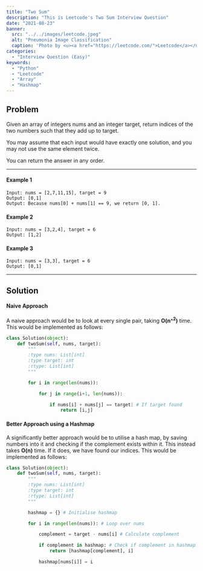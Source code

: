 ```yaml
---
title: "Two Sum"
description: "This is Leetcode's Two Sum Interview Question"
date: "2021-08-23"
banner:
  src: "../../images/leetcode.jpeg"
  alt: "Pneumonia Image Classification"
  caption: 'Photo by <u><a href="https://leetcode.com/">Leetcode</a></u>'
categories:
  - "Interview Question (Easy)"
keywords:
  - "Python"
  - "Leetcode"
  - "Array"
  - "Hashmap"
---
```


## Problem

Given an array of integers nums and an integer target, return indices of the two numbers such that they add up to target.

You may assume that each input would have exactly one solution, and you may not use the same element twice.

You can return the answer in any order.

<hr>

#### Example 1

```
Input: nums = [2,7,11,15], target = 9
Output: [0,1]
Output: Because nums[0] + nums[1] == 9, we return [0, 1].
```

#### Example 2

```
Input: nums = [3,2,4], target = 6
Output: [1,2]
```

#### Example 3

```
Input: nums = [3,3], target = 6
Output: [0,1]
```

<hr>

## Solution

#### Naive Approach

A naive approach would be to look at every single pair, taking <b>O(n^<sup>2</sup>)</b> time. This would be implemented as follows:

```Python
class Solution(object):
    def twoSum(self, nums, target):
        """
        :type nums: List[int]
        :type target: int
        :rtype: List[int]
        """

        for i in range(len(nums)):

            for j in range(i+1, len(nums)):

                if nums[i] + nums[j] == target: # If target found
                    return [i,j]


```

#### Better Approach using a Hashmap

A significantly better approach would be to utilise a hash map, by saving numbers into it and checking if the complement exists within it. This instead takes <b>O(n)</b> time. If it does, we have found our indices. This would be implemented as follows:

```Python
class Solution(object):
    def twoSum(self, nums, target):
        """
        :type nums: List[int]
        :type target: int
        :rtype: List[int]
        """

        hashmap = {} # Initialise hashmap

        for i in range(len(nums)): # Loop over nums

            complement = target - nums[i] # Calculate complement

            if complement in hashmap: # Check if complement in hashmap
                return [hashmap[complement], i]

            hashmap[nums[i]] = i
```
